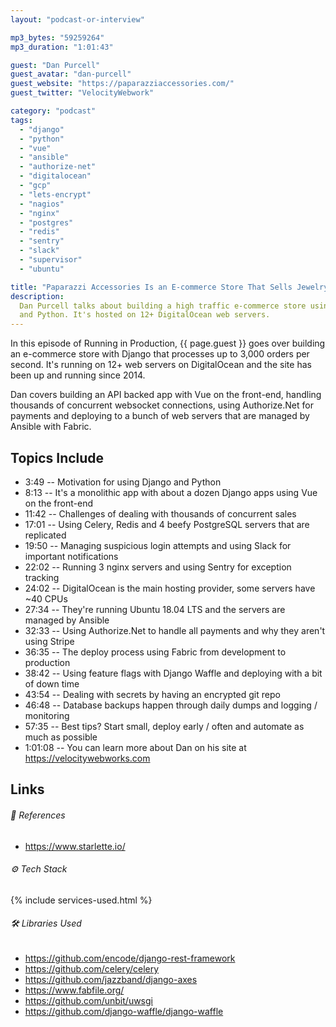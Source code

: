 ```yaml
---
layout: "podcast-or-interview"

mp3_bytes: "59259264"
mp3_duration: "1:01:43"

guest: "Dan Purcell"
guest_avatar: "dan-purcell"
guest_website: "https://paparazziaccessories.com/"
guest_twitter: "VelocityWebwork"

category: "podcast"
tags:
  - "django"
  - "python"
  - "vue"
  - "ansible"
  - "authorize-net"
  - "digitalocean"
  - "gcp"
  - "lets-encrypt"
  - "nagios"
  - "nginx"
  - "postgres"
  - "redis"
  - "sentry"
  - "slack"
  - "supervisor"
  - "ubuntu"

title: "Paparazzi Accessories Is an E-commerce Store That Sells Jewelry"
description:
  Dan Purcell talks about building a high traffic e-commerce store using Django
  and Python. It's hosted on 12+ DigitalOcean web servers.
---
```


In this episode of Running in Production, {{ page.guest }} goes over building
an e-commerce store with Django that processes up to 3,000 orders per second.
It's running on 12+ web servers on DigitalOcean and the site has been up and
running since 2014.

Dan covers building an API backed app with Vue on the front-end, handling
thousands of concurrent websocket connections, using Authorize.Net for payments
and deploying to a bunch of web servers that are managed by Ansible with
Fabric.

## Topics Include

- 3:49 -- Motivation for using Django and Python
- 8:13 -- It's a monolithic app with about a dozen Django apps using Vue on the front-end
- 11:42 -- Challenges of dealing with thousands of concurrent sales
- 17:01 -- Using Celery, Redis and 4 beefy PostgreSQL servers that are replicated
- 19:50 -- Managing suspicious login attempts and using Slack for important notifications
- 22:02 -- Running 3 nginx servers and using Sentry for exception tracking
- 24:02 -- DigitalOcean is the main hosting provider, some servers have ~40 CPUs
- 27:34 -- They're running Ubuntu 18.04 LTS and the servers are managed by Ansible
- 32:33 -- Using Authorize.Net to handle all payments and why they aren't using Stripe
- 36:35 -- The deploy process using Fabric from development to production
- 38:42 -- Using feature flags with Django Waffle and deploying with a bit of down time
- 43:54 -- Dealing with secrets by having an encrypted git repo
- 46:48 -- Database backups happen through daily dumps and logging / monitoring
- 57:35 -- Best tips? Start small, deploy early / often and automate as much as possible
- 1:01:08 -- You can learn more about Dan on his site at <https://velocitywebworks.com>

## Links

###### 📄 References

- <https://www.starlette.io/>

###### ⚙️ Tech Stack

{% include services-used.html %}

###### 🛠 Libraries Used

- <https://github.com/encode/django-rest-framework>
- <https://github.com/celery/celery>
- <https://github.com/jazzband/django-axes>
- <https://www.fabfile.org/>
- <https://github.com/unbit/uwsgi>
- <https://github.com/django-waffle/django-waffle>
